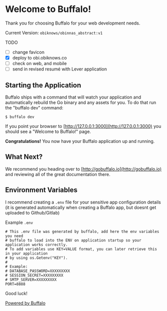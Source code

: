 # Welcome to Buffalo!

Thank you for choosing Buffalo for your web development needs.

Current Version: `obiknows/obinnas_abstract:v1`

TODO
- [ ] change favicon
- [x] deploy to obi.obiknows.co
- [ ] check on web, and mobile
- [ ] send in revised resumé with Lever application

## Starting the Application

Buffalo ships with a command that will watch your application and automatically rebuild the Go binary and any assets for you. To do that run the "buffalo dev" command:

	$ buffalo dev

If you point your browser to [http://127.0.0.1:3000](http://127.0.0.1:3000) you should see a "Welcome to Buffalo!" page.

**Congratulations!** You now have your Buffalo application up and running.

## What Next?

We recommend you heading over to [http://gobuffalo.io](http://gobuffalo.io) and reviewing all of the great documentation there.


## Environment Variables

I recommend creating a `.env` file for your sensitive app configuration details (it is generated automatically when creating a Buffalo app, but doesnt get uploaded to Github/Gitlab)

Example `.env`

``` 
# This .env file was generated by buffalo, add here the env variables you need 
# buffalo to load into the ENV on application startup so your application works correctly.
# To add variables use KEY=VALUE format, you can later retrieve this in your application
# by using os.Getenv("KEY").
#
# Example:
# DATABASE_PASSWORD=XXXXXXXXX
# SESSION_SECRET=XXXXXXXXX
# SMTP_SERVER=XXXXXXXXX
PORT=8888
```

Good luck!

[Powered by Buffalo](http://gobuffalo.io)
